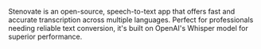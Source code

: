 Stenovate is an open-source, speech-to-text app that offers fast and accurate transcription across multiple languages. Perfect for professionals needing reliable text conversion, it's built on OpenAI's Whisper model for superior performance.
